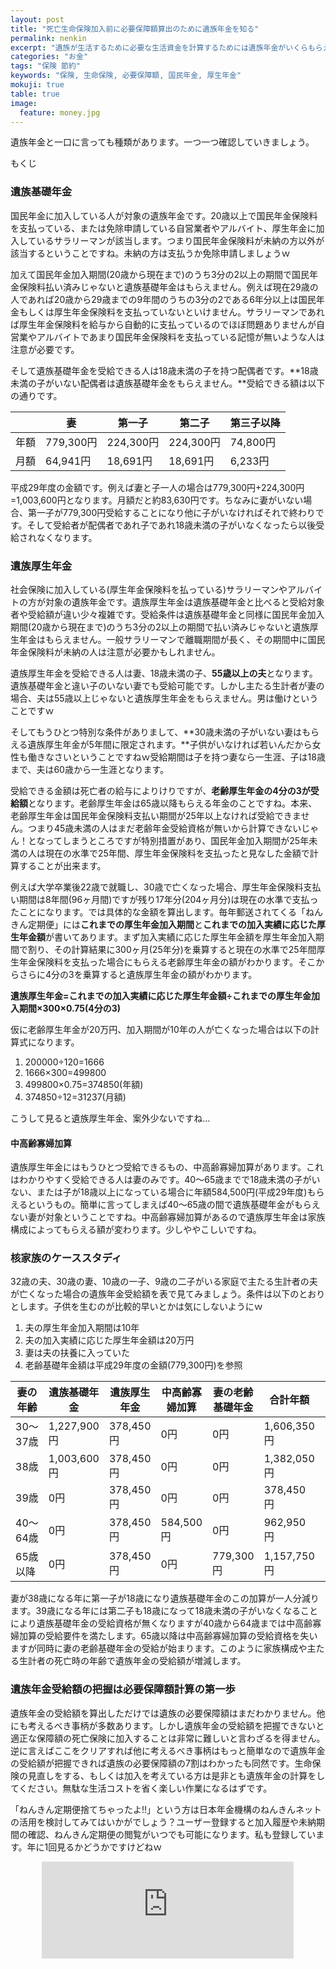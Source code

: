 ```yaml
---
layout: post
title: "死亡生命保険加入前に必要保障額算出のために遺族年金を知る"
permalink: nenkin
excerpt: "遺族が生活するために必要な生活資金を計算するためには遺族年金がいくらもらえるのかを知ることは必要です。一見計算が難しそうな気がしますが実際は10分もあれば算出することが出来たりします。一度確認してみることをオススメします。"
categories: "お金"
tags: "保険 節約"
keywords: "保険, 生命保険, 必要保障額, 国民年金, 厚生年金"
mokuji: true
table: true
image:
  feature: money.jpg
---
```


遺族年金と一口に言っても種類があります。一つ一つ確認していきましょう。

<div id="mokuji"><span>もくじ</span></div>

### 遺族基礎年金

国民年金に加入している人が対象の遺族年金です。20歳以上で国民年金保険料を支払っている、または免除申請している自営業者やアルバイト、厚生年金に加入しているサラリーマンが該当します。つまり国民年金保険料が未納の方以外が該当するということですね。未納の方は支払うか免除申請しましょうｗ

加えて国民年金加入期間(20歳から現在まで)のうち3分の2以上の期間で国民年金保険料払い済みじゃないと遺族基礎年金はもらえません。例えば現在29歳の人であれば20歳から29歳までの9年間のうちの3分の2である6年分以上は国民年金もしくは厚生年金保険料を支払っていないといけません。サラリーマンであれば厚生年金保険料を給与から自動的に支払っているのでほぼ問題ありませんが自営業やアルバイトであまり国民年金保険料を支払っている記憶が無いような人は注意が必要です。

そして遺族基礎年金を受給できる人は18歳未満の子を持つ配偶者です。**18歳未満の子がいない配偶者は遺族基礎年金をもらえません。**受給できる額は以下の通りです。

||妻|第一子|第二子|第三子以降|
|--|--|-----|-----|-----|
|年額|779,300円|224,300円|224,300円|74,800円|
|月額|64,941円|18,691円|18,691円|6,233円|

平成29年度の金額です。例えば妻と子一人の場合は779,300円+224,300円=1,003,600円となります。月額だと約83,630円です。ちなみに妻がいない場合、第一子が779,300円受給することになり他に子がいなければそれで終わりです。そして受給者が配偶者であれ子であれ18歳未満の子がいなくなったら以後受給されなくなります。

### 遺族厚生年金

社会保険に加入している(厚生年金保険料を払っている)サラリーマンやアルバイトの方が対象の遺族年金です。遺族厚生年金は遺族基礎年金と比べると受給対象者や受給額が違い少々複雑です。受給条件は遺族基礎年金と同様に国民年金加入期間(20歳から現在まで)のうち3分の2以上の期間で払い済みじゃないと遺族厚生年金はもらえません。一般サラリーマンで離職期間が長く、その期間中に国民年金保険料が未納の人は注意が必要かもしれません。

遺族厚生年金を受給できる人は妻、18歳未満の子、**55歳以上の夫**となります。遺族基礎年金と違い子のいない妻でも受給可能です。しかし主たる生計者が妻の場合、夫は55歳以上じゃないと遺族厚生年金をもらえません。男は働けということですｗ

そしてもうひとつ特別な条件がありまして、**30歳未満の子がいない妻はもらえる遺族厚生年金が5年間に限定されます。**子供がいなければ若いんだから女性も働きなさいということですねｗ受給期間は子を持つ妻なら一生涯、子は18歳まで、夫は60歳から一生涯となります。

受給できる金額は死亡者の給与によりけりですが、**老齢厚生年金の4分の3が受給額**となります。老齢厚生年金は65歳以降もらえる年金のことですね。本来、老齢厚生年金は国民年金保険料支払い期間が25年以上なければ受給できません。つまり45歳未満の人はまだ老齢年金受給資格が無いから計算できないじゃん！となってしまうところですが特別措置があり、国民年金加入期間が25年未満の人は現在の水準で25年間、厚生年金保険料を支払ったと見なした金額で計算することが出来ます。

例えば大学卒業後22歳で就職し、30歳で亡くなった場合、厚生年金保険料支払い期間は8年間(96ヶ月間)ですが残り17年分(204ヶ月分)は現在の水準で支払ったことになります。では具体的な金額を算出します。毎年郵送されてくる「ねんきん定期便」には**これまでの厚生年金加入期間**と**これまでの加入実績に応じた厚生年金額**が書いてあります。まず加入実績に応じた厚生年金額を厚生年金加入期間で割り、その計算結果に300ヶ月(25年分)を乗算すると現在の水準で25年間厚生年金保険料を支払った場合にもらえる老齢厚生年金の額がわかります。そこからさらに4分の3を乗算すると遺族厚生年金の額がわかります。

**遺族厚生年金=これまでの加入実績に応じた厚生年金額÷これまでの厚生年金加入期間×300×0.75(4分の3)**

仮に老齢厚生年金が20万円、加入期間が10年の人が亡くなった場合は以下の計算式になります。

1. 200000÷120=1666
2. 1666×300=499800
3. 499800×0.75=374850(年額)
4. 374850÷12=31237(月額)

こうして見ると遺族厚生年金、案外少ないですね…

#### 中高齢寡婦加算

遺族厚生年金にはもうひとつ受給できるもの、中高齢寡婦加算があります。これはわかりやすく受給できる人は妻のみです。40〜65歳までで18歳未満の子がいない、または子が18歳以上になっている場合に年額584,500円(平成29年度)もらえるというもの。簡単に言ってしまえば40〜65歳の間で遺族基礎年金がもらえない妻が対象ということですね。中高齢寡婦加算があるので遺族厚生年金は家族構成によってもらえる額が変わります。少しややこしいですね。

### 核家族のケーススタディ

32歳の夫、30歳の妻、10歳の一子、9歳の二子がいる家庭で主たる生計者の夫が亡くなった場合の遺族年金受給額を表で見てみましょう。条件は以下のとおりとします。子供を生むのが比較的早いとかは気にしないようにｗ

1. 夫の厚生年金加入期間は10年
2. 夫の加入実績に応じた厚生年金額は20万円
3. 妻は夫の扶養に入っていた
4. 老齢基礎年金額は平成29年度の金額(779,300円)を参照

|妻の年齢|遺族基礎年金|遺族厚生年金|中高齢寡婦加算|妻の老齢基礎年金|合計年額|合計月額|
|-------|----------|----------|-----------|--------------|------|-------|
|30〜37歳|1,227,900円|378,450円|0円|0円|1,606,350円|133,862円|
|38歳|1,003,600円|378,450円|0円|0円|1,382,050円|115,170円|
|39歳|0円|378,450円|0円|0円|378,450円|31,537円|
|40〜64歳|0円|378,450円|584,500円|0円|962,950円|80,245円|
|65歳以降|0円|378,450円|0円|779,300円|1,157,750円|96,479円|

妻が38歳になる年に第一子が18歳になり遺族基礎年金のこの加算が一人分減ります。39歳になる年には第二子も18歳になって18歳未満の子がいなくなることにより遺族基礎年金の受給資格が無くなりますが40歳から64歳までは中高齢寡婦加算の受給要件を満たします。65歳以降は中高齢寡婦加算の受給資格を失いますが同時に妻の老齢基礎年金の受給が始まります。このように家族構成や主たる生計者の死亡時の年齢で遺族年金の受給額が増減します。

### 遺族年金受給額の把握は必要保障額計算の第一歩

遺族年金の受給額を算出しただけでは遺族の必要保障額はまだわかりません。他にも考えるべき事柄が多数あります。しかし遺族年金の受給額を把握できないと適正な保障額の死亡保険に加入することは非常に難しいと言わざるを得ません。逆に言えばここをクリアすれば他に考えるべき事柄はもっと簡単なので遺族年金の受給額が把握できれば遺族の必要保障額の7割はわかったも同然です。生命保険の見直しをする、もしくは加入を考えている方は是非とも遺族年金の計算をしてください。無駄な生活コストを省く楽しい作業になるはずです。

「ねんきん定期便捨てちゃったよ!!」という方は日本年金機構のねんきんネットの活用を検討してみてはいかがでしょう？ユーザー登録すると加入履歴や未納期間の確認、ねんきん定期便の閲覧がいつでも可能になります。私も登録しています。年に1回見るかどうかですけどねｗ

<iframe style="border:none;display:block;margin:0 auto;overflow:hidden;height:155px;width:80%;max-width:80%;" title="ねんきんネット｜日本年金機構" src="http://hatenablog.com/embed?url=https://www.nenkin.go.jp/n_net/index.html"></iframe>
